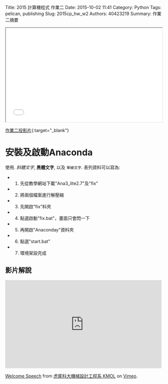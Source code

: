 Title: 2015 計算機程式 作業二
Date: 2015-10-02 11:41
Category: Python
Tags: pelican, publishing
Slug: 2015cp_hw_w2
Authors: 40423219
Summary: 作業二摘要

<iframe src="40423219_cp_w1_p.html" width="500" height="300"></iframe>

[作業二投影片](40423219_cp_w2_p.html){:target="_blank"}

安裝及啟動Anaconda
============

使用. *斜體文字*, **黑體文字**, 以及 `單線文字`. 表列資料可以寫為:

  * 1. 先從教學網站下載"Ana3_lite2.7"及"fix"
  * 2. 將兩個檔案進行解壓縮
  * 3. 先開啟"fix"料夾
  * 4. 點選啟動"fix.bat"，畫面只會閃一下
  * 5. 再開啟"Anaconday"資料夾
  * 6. 點選"start.bat"
  * 7. 環境架設完成
  
影片解說
------------


<iframe src="https://player.vimeo.com/video/137724068" width="500" height="281" frameborder="0" webkitallowfullscreen mozallowfullscreen allowfullscreen></iframe> <p><a href="https://vimeo.com/137724068">Welcome Speech</a> from <a href="https://vimeo.com/user24079973">虎尾科大機械設計工程系 KMOL</a> on <a href="https://vimeo.com">Vimeo</a>.</p>
